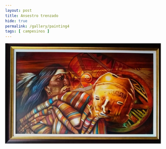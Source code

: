 ```yaml
---
layout: post
title: Ansestro trenzado
hide: true
permalink: /gallery/painting4
tags: [ campesinos ]
---
```


![painting1](/assets/img/paintings/drawing_4.jpeg)
